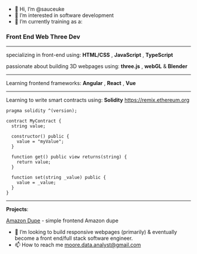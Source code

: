 - 👋 Hi, I’m @sauceuke
- 👀 I’m interested in software development 
- 🌱 I’m currently training as a:

<h3> Front End Web Three Dev </h3> 

--------------------------------------------------------

specializing in front-end using: **HTML/CSS** , **JavaScript** , **TypeScript**

passionate about building 3D webpages using: **three.js** , **webGL** & **Blender**

--------------------------------------------------------

Learning frontend frameworks: **Angular** , **React** , **Vue**

--------------------------------------------------------

Learning to write smart contracts using: **Solidity** https://remix.ethereum.org

~~~
pragma solidity ^(version);

contract MyContract {
  string value;
  
  constructor() public {
    value = "myValue";
  }
  
  function get() public view returns(string) {
    return value;
  }
  
  function set(string _value) public {
    value = _value;
  }
}

~~~

--------------------------------------------------------

**Projects**:

[Amazon Dupe](https://sauceuke.github.io/puny/) - simple frontend Amazon dupe

- 💞️ I’m looking to build responsive webpages (primarily) & eventually become a front end/full stack software engineer. 
- 📫 How to reach me moore.data.analyst@gmail.com

<!---
sauceuke/sauceuke is a ✨ special ✨ repository because its `README.md` (this file) appears on your GitHub profile.
You can click the Preview link to take a look at your changes.
--->
